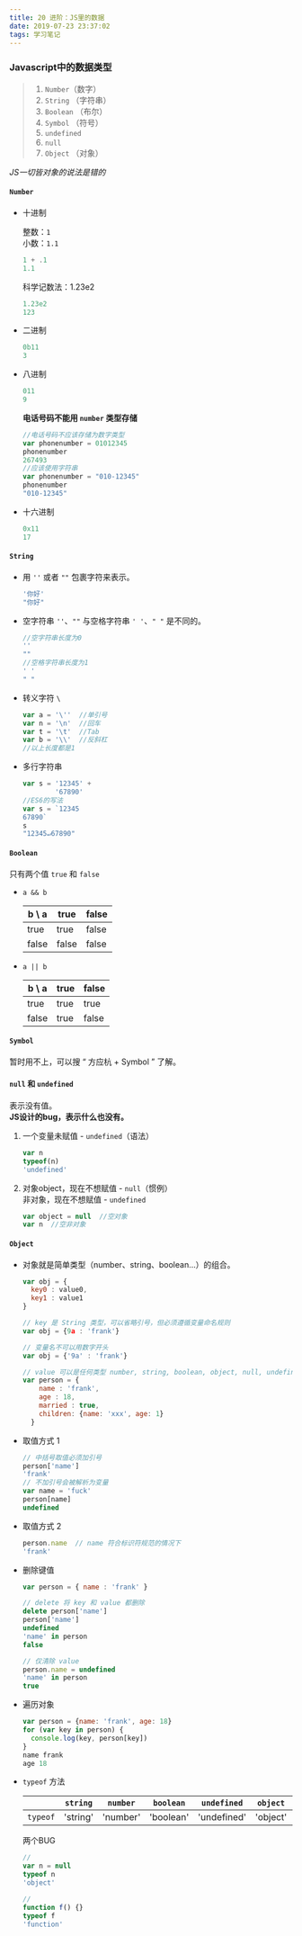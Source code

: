 ```yaml
---
title: 20 进阶：JS里的数据
date: 2019-07-23 23:37:02
tags: 学习笔记
---
```

### Javascript中的数据类型

> 1. `Number`（数字）
> 2. `String` （字符串）
> 3. `Boolean` （布尔）
> 4. `Symbol` （符号）
> 5. `undefined`
> 6. `null`
> 7. `Object` （对象）

*JS一切皆对象的说法是错的*

#### `Number`

* 十进制

    整数：`1`  
    小数：`1.1`  
    ```javascript
    1 + .1
    1.1
    ```
    科学记数法：1.23e2  
    ```javascript
    1.23e2
    123
    ```
* 二进制
    ```javascript
    0b11
    3
    ```
* 八进制
    ```javascript
    011
    9
    ```
    **电话号码不能用 `number` 类型存储**
    ```javascript
    //电话号码不应该存储为数字类型
    var phonenumber = 01012345
    phonenumber
    267493
    //应该使用字符串
    var phonenumber = "010-12345"
    phonenumber
    "010-12345"
    ```
* 十六进制
    ```javascript
    0x11
    17
    ```

#### `String`

* 用 `''` 或者 `""` 包裹字符来表示。
  ```javascript
  '你好'
  "你好"
  ```
* 空字符串 `''`、`""` 与空格字符串 `' '`、`" "` 是不同的。  
  ```javascript
  //空字符串长度为0
  ''
  ""
  //空格字符串长度为1
  ' '
  " "
  ```
* 转义字符 `\`
  ```javascript
  var a = '\''  //单引号
  var n = '\n'  //回车
  var t = '\t'  //Tab
  var b = '\\'  //反斜杠
  //以上长度都是1
  ```
* 多行字符串
  ```javascript
  var s = '12345' +
          '67890'
  //ES6的写法
  var s = `12345
  67890`
  s
  "12345↵67890"
  ```

#### `Boolean`

只有两个值 `true` 和 `false`

* `a && b`

  | b \ a | true  | false |
  | ----- | ----  | ----- |
  | true  | true  | false |
  | false | false | false |

* `a || b`

  | b \ a | true  | false |
  | ----- | ----  | ----- |
  | true  | true  | true  |
  | false | true  | false |

#### `Symbol`

暂时用不上，可以搜 “ 方应杭 + Symbol ” 了解。

#### `null` 和 `undefined`

表示没有值。  
**JS设计的bug，表示什么也没有。**
1. 一个变量未赋值 - `undefined`（语法）  
    ```javascript
    var n
    typeof(n)
    'undefined'
    ```
2. 对象object，现在不想赋值 - `null`（惯例）  
   非对象，现在不想赋值 - `undefined`
   ```javascript
   var object = null  //空对象
   var n  //空非对象
   ```

#### `Object`

* 对象就是简单类型（number、string、boolean...）的组合。
    ```javascript
    var obj = {
      key0 : value0,
      key1 : value1
    }

    // key 是 String 类型，可以省略引号，但必须遵循变量命名规则
    var obj = {9a : 'frank'}
    
    // 变量名不可以用数字开头
    var obj = {'9a' : 'frank'}

    // value 可以是任何类型 number, string, boolean, object, null, undefined
    var person = {
        name : 'frank',
        age : 18,
        married : true,
        children: {name: 'xxx', age: 1}
      }
* 取值方式 1
    ```javascript 
    // 中括号取值必须加引号
    person['name']
    'frank'
    // 不加引号会被解析为变量
    var name = 'fuck'
    person[name]
    undefined
    ```
* 取值方式 2
    ```javascript
    person.name  // name 符合标识符规范的情况下
    'frank'  
    ```
* 删除键值
    ```javascript
    var person = { name : 'frank' }
    
    // delete 将 key 和 value 都删除
    delete person['name']
    person['name']
    undefined
    'name' in person
    false
    
    // 仅清除 value
    person.name = undefined
    'name' in person
    true
    ```
* 遍历对象
    ```javascript
    var person = {name: 'frank', age: 18}
    for (var key in person) {
      console.log(key, person[key])
    }
    name frank
    age 18
    ```
* `typeof` 方法

    |   |`string`|`number`|`boolean`|`undefined`|`object`|`symbol`|
    |---|---|---|---|---|---|---|
    |`typeof`|'string'|'number'|'boolean'|'undefined'|'object'|'symbol'|
    
    两个BUG
    ```javascript
    //
    var n = null
    typeof n
    'object'

    //
    function f() {}
    typeof f
    'function'
    ```